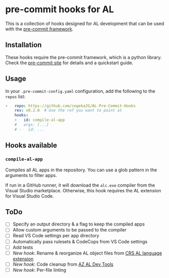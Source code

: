 # pre-commit hooks for AL

This is a collection of hooks designed for AL development that can be used with the [pre-commit framework](https://github.com/pre-commit/pre-commit).

## Installation

These hooks require the pre-commit framework, which is a python library. Check the [pre-commit site](https://pre-commit.com/#install) for details and a quickstart guide.

## Usage

In your `.pre-commit-config.yaml` configuration, add the following to the `repos` list:

```yml
-   repo: https://github.com/cegekaJG/AL-Pre-Commit-Hooks
    rev: v0.2.0  # Use the ref you want to point at
    hooks:
    -   id: compile-al-app
    #   args: [...]
    # -   id: ...
```

## Hooks available

### `compile-al-app`

Compiles all AL apps in the repository. You can use a glob pattern in the arguments to filter apps.

If run in a GitHub runner, it will download the `alc.exe` compiler from the Visual Studio marketplace.
Otherwise, this hook requires the AL extension for Visual Studio Code.

## ToDo

- [ ] Specify an output directory & a flag to keep the compiled apps
- [ ] Allow custom arguments to be passed to the compiler
- [ ] Read VS Code settings per app directory
- [ ] Automatically pass rulesets & CodeCops from VS Code settings
- [ ] Add tests
- [ ] *New hook*: Rename & reorganize AL object files from [CRS AL language extension](https://github.com/waldo1001/crs-al-language-extension)
- [ ] *New hook*: Code cleanup from [AZ AL Dev Tools](https://github.com/anzwdev/al-code-outline)
- [ ] *New hook*: Per-file linting
